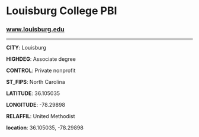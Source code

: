 # Louisburg College PBI
### www.louisburg.edu
---
**CITY**: Louisburg

**HIGHDEG**: Associate degree

**CONTROL**: Private nonprofit

**ST_FIPS**: North Carolina

**LATITUDE**: 36.105035

**LONGITUDE**: -78.29898

**RELAFFIL**: United Methodist

**location**: 36.105035, -78.29898